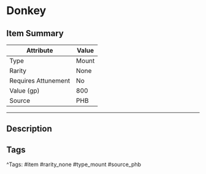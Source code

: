 # Donkey

## Item Summary

| Attribute            | Value                        |
|----------------------|------------------------------|
| Type                 | Mount |
| Rarity               | None             |
| Requires Attunement  | No                |
| Value (gp)           | 800    |
| Source               | PHB |

---

## Description



## Tags

^Tags: #item #rarity_none #type_mount #source_phb